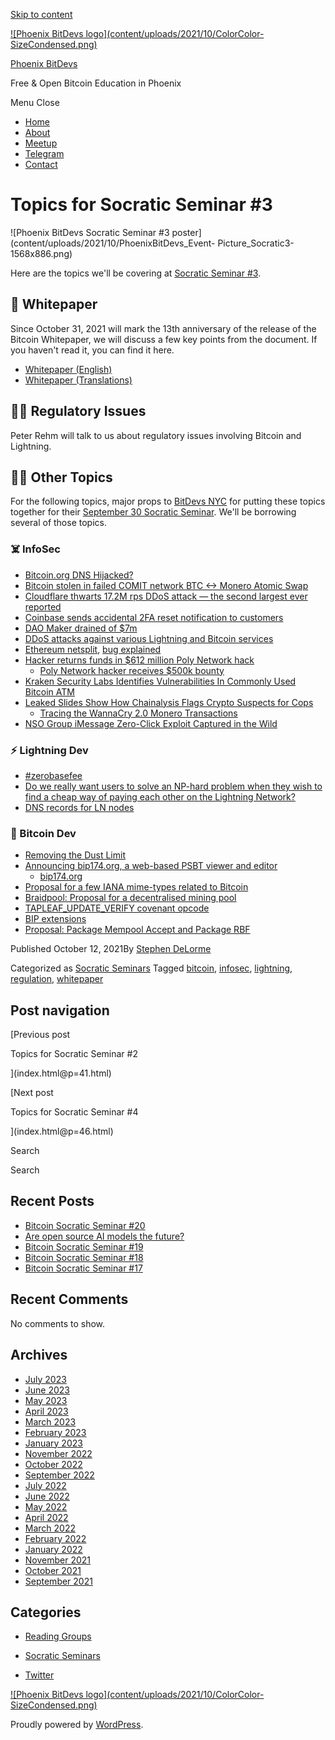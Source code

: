 [Skip to content](index.html@p=28.html#content)

[![Phoenix BitDevs logo](content/uploads/2021/10/ColorColor-
SizeCondensed.png)](index.html)

[Phoenix BitDevs](index.html)

Free & Open Bitcoin Education in Phoenix

Menu  Close

  * [Home](index.html)
  * [About](index.html@p=6.html)
  * [Meetup](https://www.meetup.com/azbitcoin)
  * [Telegram](index.html@p=62.html)
  * [Contact](index.html@p=7.html)

# Topics for Socratic Seminar #3

![Phoenix BitDevs Socratic Seminar #3
poster](content/uploads/2021/10/PhoenixBitDevs_Event-
Picture_Socratic3-1568x886.png)

Here are the topics we'll be covering at [Socratic Seminar
#3](https://www.meetup.com/azbitcoinevents/279332744/).

## 🎃 Whitepaper

Since October 31, 2021 will mark the 13th anniversary of the release of the
Bitcoin Whitepaper, we will discuss a few key points from the document. If you
haven't read it, you can find it here.

  * [Whitepaper (English)](https://bitcoin.org/bitcoin.pdf)
  * [Whitepaper (Translations)](https://bitcoin.org/en/bitcoin-paper)

## 👮‍♂️ Regulatory Issues

Peter Rehm will talk to us about regulatory issues involving Bitcoin and
Lightning.

## 🤷‍♀️ Other Topics

For the following topics, major props to [BitDevs NYC](https://bitdevs.org/)
for putting these topics together for their [September 30 Socratic
Seminar](https://bitdevs.org/2021-09-30-socratic-seminar-104). We'll be
borrowing several of those topics.

### ☠️ InfoSec

  * [Bitcoin.org DNS Hijacked?](https://www.bleepingcomputer.com/news/security/bitcoinorg-hackers-steal-17-000-in-double-your-cash-scam/)
  * [Bitcoin stolen in failed COMIT network BTC <-> Monero Atomic Swap](https://www.reddit.com/r/Monero/comments/pb3f5a/sooo_i_lost_003_btc_trying_to_complete_an_atomic/)
  * [Cloudflare thwarts 17.2M rps DDoS attack — the second largest ever reported](https://blog.cloudflare.com/cloudflare-thwarts-17-2m-rps-ddos-attack-the-largest-ever-reported/)
  * [Coinbase sends accidental 2FA reset notification to customers](https://status.coinbase.com/incidents/pnjdv0f167rk)
  * [DAO Maker drained of $7m](https://medium.com/daomaker/dao-maker-statement-thursday-12th-of-august-2c3bb0d1bb69)
  * [DDoS attacks against various Lightning and Bitcoin services](https://twitter.com/BTCGandalf/status/1435293555942113287?s=20)
  * [Ethereum netsplit](https://www.theblockcrypto.com/post/115822/bug-impacting-over-50-of-ethereum-clients-leads-to-fork), [bug explained](https://twitter.com/kelvinfichter/status/1431336698911338496)
  * [Hacker returns funds in $612 million Poly Network hack](https://blog.chainalysis.com/reports/poly-network-hack-august-2021)
    * [Poly Network hacker receives $500k bounty](https://www.bleepingcomputer.com/news/security/hacker-gets-500k-reward-for-returning-stolen-cryptocurrency/)
  * [Kraken Security Labs Identifies Vulnerabilities In Commonly Used Bitcoin ATM](https://blog.kraken.com/post/11263/kraken-security-labs-identifies-vulnerabilities-in-commonly-used-bitcoin-atm/)
  * [Leaked Slides Show How Chainalysis Flags Crypto Suspects for Cops](https://www.coindesk.com/business/2021/09/21/leaked-slides-show-how-chainalysis-flags-crypto-suspects-for-cops/)
    * [Tracing the WannaCry 2.0 Monero Transactions](https://medium.com/@nbax/tracing-the-wannacry-2-0-monero-transactions-d8c1e5129dc1)
  * [NSO Group iMessage Zero-Click Exploit Captured in the Wild](https://citizenlab.ca/2021/09/forcedentry-nso-group-imessage-zero-click-exploit-captured-in-the-wild/)

### ⚡️ Lightning Dev

  * [#zerobasefee](https://lists.linuxfoundation.org/pipermail/lightning-dev/2021-August/003174.html)
  * [Do we really want users to solve an NP-hard problem when they wish to find a cheap way of paying each other on the Lightning Network?](https://lists.linuxfoundation.org/pipermail/lightning-dev/2021-August/003203.html)
  * [DNS records for LN nodes](https://lists.linuxfoundation.org/pipermail/lightning-dev/2021-September/003224.html)

### 🦡 Bitcoin Dev

  * [Removing the Dust Limit](https://lists.linuxfoundation.org/pipermail/bitcoin-dev/2021-August/019307.html)
  * [Announcing bip174.org, a web-based PSBT viewer and editor](https://lists.linuxfoundation.org/pipermail/bitcoin-dev/2021-August/019355.html)
    * [bip174.org](https://bip174.org)
  * [Proposal for a few IANA mime-types related to Bitcoin](https://lists.linuxfoundation.org/pipermail/bitcoin-dev/2021-August/019385.html)
  * [Braidpool: Proposal for a decentralised mining pool](https://lists.linuxfoundation.org/pipermail/bitcoin-dev/2021-August/019371.html)
  * [TAPLEAF_UPDATE_VERIFY covenant opcode](https://lists.linuxfoundation.org/pipermail/bitcoin-dev/2021-September/019419.html)
  * [BIP extensions](https://lists.linuxfoundation.org/pipermail/bitcoin-dev/2021-September/019457.html)
  * [Proposal: Package Mempool Accept and Package RBF](https://lists.linuxfoundation.org/pipermail/bitcoin-dev/2021-September/019464.html)

Published October 12, 2021By [Stephen DeLorme](author/stephen/index.html)

Categorized as [Socratic Seminars](category/socratic-seminars/index.html)
Tagged [bitcoin](tag/bitcoin/index.html), [infosec](tag/infosec/index.html),
[lightning](tag/lightning/index.html),
[regulation](tag/regulation/index.html),
[whitepaper](tag/whitepaper/index.html)

## Post navigation

[Previous post

Topics for Socratic Seminar #2

](index.html@p=41.html)

[Next post

Topics for Socratic Seminar #4

](index.html@p=46.html)

Search

Search

## Recent Posts

  * [Bitcoin Socratic Seminar #20](index.html@p=316.html)
  * [Are open source AI models the future?](index.html@p=308.html)
  * [Bitcoin Socratic Seminar #19](index.html@p=300.html)
  * [Bitcoin Socratic Seminar #18](index.html@p=293.html)
  * [Bitcoin Socratic Seminar #17](index.html@p=284.html)

## Recent Comments

No comments to show.

## Archives

  * [July 2023](2023/07/index.html)
  * [June 2023](2023/06/index.html)
  * [May 2023](2023/05/index.html)
  * [April 2023](2023/04/index.html)
  * [March 2023](2023/03/index.html)
  * [February 2023](2023/02/index.html)
  * [January 2023](2023/01/index.html)
  * [November 2022](2022/11/index.html)
  * [October 2022](2022/10/index.html)
  * [September 2022](2022/09/index.html)
  * [July 2022](2022/07/index.html)
  * [June 2022](2022/06/index.html)
  * [May 2022](2022/05/index.html)
  * [April 2022](2022/04/index.html)
  * [March 2022](2022/03/index.html)
  * [February 2022](2022/02/index.html)
  * [January 2022](2022/01/index.html)
  * [November 2021](2021/11/index.html)
  * [October 2021](2021/10/index.html)
  * [September 2021](2021/09/index.html)

## Categories

  * [Reading Groups](category/reading-groups/index.html)
  * [Socratic Seminars](category/socratic-seminars/index.html)

  * [Twitter](https://twitter.com/Phoenixbitdevs)

[![Phoenix BitDevs logo](content/uploads/2021/10/ColorColor-
SizeCondensed.png)](index.html)

Proudly powered by [WordPress](https://wordpress.org/).

